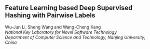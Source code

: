 ## Feature Learning based Deep Supervised Hashing with Pairwise Labels

Wu-Jun Li, Sheng Wang and Wang-Cheng Kang   
​	*National Key Laboratory for Novel Software Technology   
​	Department of Computer Science and Technology, Nanjing University, China* 